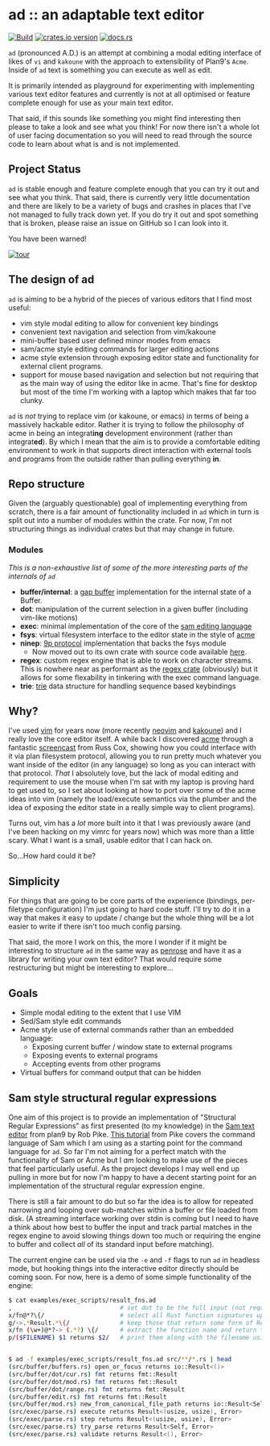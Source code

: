 # ad :: an adaptable text editor

[![Build](https://github.com/sminez/ad/workflows/Build/badge.svg)](https://github.com/sminez/ad/actions?query=workflow%3ABuild) [![crates.io version](https://img.shields.io/crates/v/ad-editor)](https://crates.io/crates/ad-editor) [![docs.rs](https://img.shields.io/docsrs/ad-editor?logo=rust)](https://docs.rs/ad-editor)

`ad` (pronounced A.D.) is an attempt at combining a modal editing interface of likes of `vi`
and `kakoune` with the approach to extensibility of Plan9's `Acme`. Inside of `ad` text is
something you can execute as well as edit.

It is primarily intended as playground for experimenting with implementing various text editor
features and currently is not at all optimised or feature complete enough for use as your main
text editor.

That said, if this sounds like something you might find interesting then please to take a
look and see what you think! For now there isn't a whole lot of user facing documentation so
you will need to read through the source code to learn about what is and is not implemented.


## Project Status

`ad` is stable enough and feature complete enough that you can try it out and see what you
think. That said, there is currently very little documentation and there are likely to be
a variety of bugs and crashes in places that I've not managed to fully track down yet. If
you do try it out and spot something that is broken, please raise an issue on GitHub so I
can look into it.

You have been warned!


[![tour](https://img.youtube.com/vi/jb2pAi5hLUg/0.jpg)](https://www.youtube.com/watch?v=jb2pAi5hLUg)


## The design of ad

`ad` is aiming to be a hybrid of the pieces of various editors that I find most useful:
  - vim style modal editing to allow for convenient key bindings
  - convenient text navigation and selection from vim/kakoune
  - mini-buffer based user defined minor modes from emacs
  - sam/acme style editing commands for larger editing actions
  - acme style extension through exposing editor state and functionality for
    external client programs.
  - support for mouse based navigation and selection but not requiring that as the main
    way of using the editor like in acme. That's fine for desktop but most of the time
    I'm working with a laptop which makes that far too clunky.

`ad` is _not_ trying to replace vim (or kakoune, or emacs) in terms of being a massively
hackable editor. Rather it is trying to follow the philosophy of acme in being an
integrat**ing** development environment (rather than integrat**ed**). By which I mean
that the aim is to provide a comfortable editing environment to work in that supports
direct interaction with external tools and programs from the outside rather than pulling
everything **in**.


## Repo structure

Given the (arguably questionable) goal of implementing everything from scratch, there is a fair amount
of functionality included in `ad` which in turn is split out into a number of modules within the crate.
For now, I'm not structuring things as individual crates but that may change in future.

### Modules
_This is a non-exhaustive list of some of the more interesting parts of the internals of `ad`_

- **buffer/internal**: a [gap buffer](https://en.wikipedia.org/wiki/Gap_buffer) implementation for the
  internal state of a Buffer.
- **dot**: manipulation of the current selection in a given buffer (including vim-like motions)
- **exec**: minimal implementation of the core of the [sam editing language](http://doc.cat-v.org/bell_labs/sam_lang_tutorial/sam_tut.pdf)
- **fsys**: virtual filesystem interface to the editor state in the style of [acme](http://acme.cat-v.org/)
- **ninep**: [9p protocol](http://9p.cat-v.org/) implementation that backs the fsys module
  - Now moved out to its own crate with source code available [here](https://github.com/sminez/ad/crates/ninep).
- **regex**: custom regex engine that is able to work on character streams. This is nowhere near as performant as
  the [regex crate](https://github.com/rust-lang/regex) (obviously) but it allows for some flexability in tinkering
  with the exec command language.
- **trie**: [trie](https://en.wikipedia.org/wiki/Trie) data structure for handling sequence based keybindings


## Why?

I've used [vim][0] for years now (more recently [neovim][1] and [kakoune][2]) and I really love the
core editor itself. A while back I discovered [acme][3] through a fantastic [screencast][4] from
Russ Cox, showing how you could interface with it via plan filesystem protocol, allowing you to run
pretty much whatever you want inside of the editor (in any language) so long as you can interact with
that protocol. _That_ I absolutely love, but the lack of modal editing and requirement to use the mouse
when I'm sat with my laptop is proving hard to get used to, so I set about looking at how to port
over some of the acme ideas into vim (namely the load/execute semantics via the plumber and the
idea of exposing the editor state in a really simple way to client programs).

Turns out, vim has a _lot_ more built into it that I was previously aware (and I've been hacking on
my vimrc for years now) which was more than a little scary. What I want is a small, usable editor
that I can hack on.

So...How hard could it be?

## Simplicity
For things that are going to be core parts of the experience (bindings, per-filetype configuration)
I'm just going to hard code stuff. I'll try to do it in a way that makes it easy to update / change
but the whole thing will be a lot easier to write if there isn't too much config parsing.

That said, the more I work on this, the more I wonder if it might be interesting to structure `ad`
in the same way as [penrose](https://github.com/sminez/penrose) and have it as a library for writing
your own text editor? That would require some restructuring but might be interesting to explore...

## Goals
- Simple modal editing to the extent that I use VIM
- Sed/Sam style edit commands
- Acme style use of external commands rather than an embedded language:
  - Exposing current buffer / window state to external programs
  - Exposing events to external programs
  - Accepting events from other programs
- Virtual buffers for command output that can be hidden


## Sam style structural regular expressions

One aim of this project is to provide an implementation of "Structural Regular Expressions" as first
presented (to my knowledge) in the [Sam text editor][5] from plan9 by Rob Pike. [This tutorial][6]
from Pike covers the command language of Sam which I am using as a starting point for the command
language for `ad`. So far I'm not aiming for a perfect match with the functionality of Sam or Acme
but I _am_ looking to make use of the pieces that feel particularly useful. As the project develops
I may well end up pulling in more but for now I'm happy to have a decent starting point for an
implementation of the structural regular expression engine.

There is still a fair amount to do but so far the idea is to allow for repeated narrowing and looping
over sub-matches within a buffer or file loaded from disk. (A streaming interface working over stdin
is coming but I need to have a think about how best to buffer the input and track partial matches in
the regex engine to avoid slowing things down too much or requiring the engine to buffer and collect
_all_ of its standard input before matching).

The current engine can be used via the `-e` and `-f` flags to run `ad` in headless mode, but hooking
things into the interactive editor directly should be coming soon. For now, here is a demo of some
simple functionality of the engine:

```sh
$ cat examples/exec_scripts/result_fns.ad
,                              # set dot to be the full input (not required as this is the default)
x/fn@*?\{/                     # select all Rust function signatures up to the opening brace
g/->.*Result.*\{/              # keep those that return some form of Result
x/fn (\w+)@*?-> (.*?) \{/      # extract the function name and return type from the signature
p/($FILENAME) $1 returns $2/   # print them along with the filename using a template


$ ad -f examples/exec_scripts/result_fns.ad src/**/*.rs | head
(src/buffer/buffers.rs) open_or_focus returns io::Result<()>
(src/buffer/dot/cur.rs) fmt returns fmt::Result
(src/buffer/dot/mod.rs) fmt returns fmt::Result
(src/buffer/dot/range.rs) fmt returns fmt::Result
(src/buffer/edit.rs) fmt returns fmt::Result
(src/buffer/mod.rs) new_from_canonical_file_path returns io::Result<Self>
(src/exec/parse.rs) execute returns Result<(usize, usize), Error>
(src/exec/parse.rs) step returns Result<(usize, usize), Error>
(src/exec/parse.rs) try_parse returns Result<Self, Error>
(src/exec/parse.rs) validate returns Result<(), Error>
```

  [0]: https://www.vim.org/
  [1]: https://neovim.io/
  [2]: https://github.com/mawww/kakoune
  [3]: https://en.wikipedia.org/wiki/Acme_(text_editor)
  [4]: https://www.youtube.com/watch?v=dP1xVpMPn8M
  [5]: http://doc.cat-v.org/plan_9/4th_edition/papers/sam/
  [6]: http://doc.cat-v.org/bell_labs/sam_lang_tutorial/sam_tut.pdf
